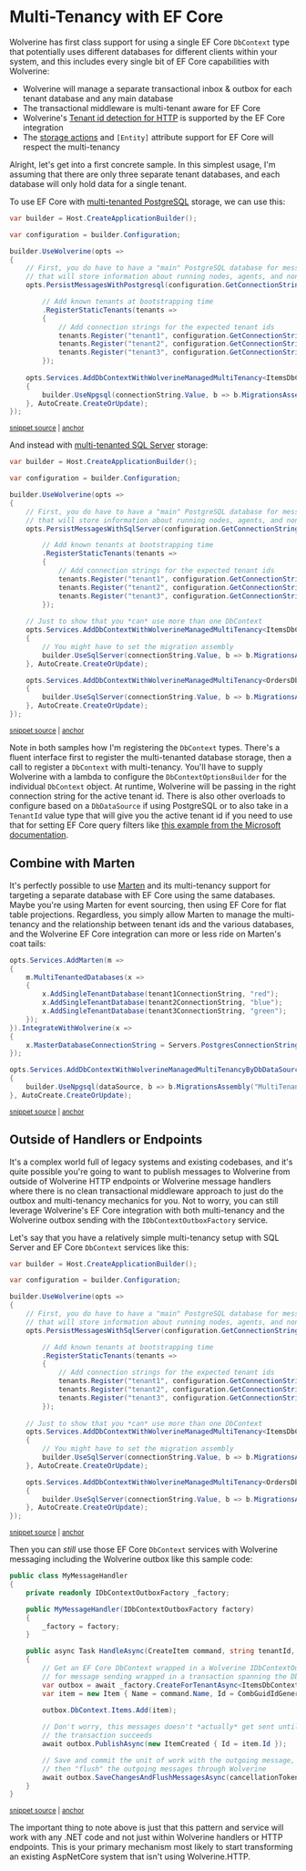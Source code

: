 # Multi-Tenancy with EF Core <Badge type="tip" text="4.0" />

Wolverine has first class support for using a single EF Core `DbContext` type that potentially uses different databases
for different clients within your system, and this includes every single bit of EF Core capabilities with Wolverine:

* Wolverine will manage a separate transactional inbox & outbox for each tenant database and any main database
* The transactional middleware is multi-tenant aware for EF Core
* Wolverine's [Tenant id detection for HTTP](/guide/http/multi-tenancy.html#tenant-id-detection) is supported by the EF Core integration
* The [storage actions](/guide/durability/efcore/operations) and `[Entity]` attribute support for EF Core will respect the multi-tenancy

Alright, let's get into a first concrete sample. In this simplest usage, I'm assuming that there are only three separate
tenant databases, and each database will only hold data for a single tenant. 

To use EF Core with [multi-tenanted PostgreSQL](/guide/durability/postgresql.html#multi-tenancy) storage, we can use this:

<!-- snippet: sample_static_tenant_registry_with_postgresql -->
<a id='snippet-sample_static_tenant_registry_with_postgresql'></a>
```cs
var builder = Host.CreateApplicationBuilder();

var configuration = builder.Configuration;

builder.UseWolverine(opts =>
{
    // First, you do have to have a "main" PostgreSQL database for messaging persistence
    // that will store information about running nodes, agents, and non-tenanted operations
    opts.PersistMessagesWithPostgresql(configuration.GetConnectionString("main"))

        // Add known tenants at bootstrapping time
        .RegisterStaticTenants(tenants =>
        {
            // Add connection strings for the expected tenant ids
            tenants.Register("tenant1", configuration.GetConnectionString("tenant1"));
            tenants.Register("tenant2", configuration.GetConnectionString("tenant2"));
            tenants.Register("tenant3", configuration.GetConnectionString("tenant3"));
        });
    
    opts.Services.AddDbContextWithWolverineManagedMultiTenancy<ItemsDbContext>((builder, connectionString, _) =>
    {
        builder.UseNpgsql(connectionString.Value, b => b.MigrationsAssembly("MultiTenantedEfCoreWithPostgreSQL"));
    }, AutoCreate.CreateOrUpdate);
});
```
<sup><a href='https://github.com/JasperFx/wolverine/blob/main/src/Persistence/EfCoreTests/MultiTenancy/MultiTenancyDocumentationSamples.cs#L24-L51' title='Snippet source file'>snippet source</a> | <a href='#snippet-sample_static_tenant_registry_with_postgresql' title='Start of snippet'>anchor</a></sup>
<!-- endSnippet -->

And instead with [multi-tenanted SQL Server](/guide/durability/sqlserver.html#multi-tenancy) storage:

<!-- snippet: sample_static_tenant_registry_with_sqlserver -->
<a id='snippet-sample_static_tenant_registry_with_sqlserver'></a>
```cs
var builder = Host.CreateApplicationBuilder();

var configuration = builder.Configuration;

builder.UseWolverine(opts =>
{
    // First, you do have to have a "main" PostgreSQL database for messaging persistence
    // that will store information about running nodes, agents, and non-tenanted operations
    opts.PersistMessagesWithSqlServer(configuration.GetConnectionString("main"))

        // Add known tenants at bootstrapping time
        .RegisterStaticTenants(tenants =>
        {
            // Add connection strings for the expected tenant ids
            tenants.Register("tenant1", configuration.GetConnectionString("tenant1"));
            tenants.Register("tenant2", configuration.GetConnectionString("tenant2"));
            tenants.Register("tenant3", configuration.GetConnectionString("tenant3"));
        });
    
    // Just to show that you *can* use more than one DbContext
    opts.Services.AddDbContextWithWolverineManagedMultiTenancy<ItemsDbContext>((builder, connectionString, _) =>
    {
        // You might have to set the migration assembly
        builder.UseSqlServer(connectionString.Value, b => b.MigrationsAssembly("MultiTenantedEfCoreWithSqlServer"));
    }, AutoCreate.CreateOrUpdate);

    opts.Services.AddDbContextWithWolverineManagedMultiTenancy<OrdersDbContext>((builder, connectionString, _) =>
    {
        builder.UseSqlServer(connectionString.Value, b => b.MigrationsAssembly("MultiTenantedEfCoreWithSqlServer"));
    }, AutoCreate.CreateOrUpdate);
});
```
<sup><a href='https://github.com/JasperFx/wolverine/blob/main/src/Persistence/EfCoreTests/MultiTenancy/MultiTenancyDocumentationSamples.cs#L56-L90' title='Snippet source file'>snippet source</a> | <a href='#snippet-sample_static_tenant_registry_with_sqlserver' title='Start of snippet'>anchor</a></sup>
<!-- endSnippet -->

Note in both samples how I'm registering the `DbContext` types. There's a fluent interface first to register the multi-tenanted
database storage, then a call to register a `DbContext` with multi-tenancy. You'll have to supply Wolverine with a lambda
to configure the `DbContextOptionsBuilder` for the individual `DbContext` object. At runtime, Wolverine will be passing in the right
connection string for the active tenant id. There is also other overloads to configure based on a `DbDataSource` if using
PostgreSQL or to also take in a `TenantId` value type that will give you the active tenant id if you need to use that
for setting EF Core query filters like [this example from the Microsoft documentation](https://learn.microsoft.com/en-us/ef/core/miscellaneous/multitenancy#an-example-solution-single-database).

## Combine with Marten

It's perfectly possible to use [Marten](https://martendb.io) and its multi-tenancy support for targeting a separate database
with EF Core using the same databases. Maybe you're using Marten for event sourcing, then using EF Core for flat table projections.
Regardless, you simply allow Marten to manage the multi-tenancy and the relationship between tenant ids and the various databases,
and the Wolverine EF Core integration can more or less ride on Marten's coat tails:

<!-- snippet: sample_use_multi_tenancy_with_both_marten_and_ef_core -->
<a id='snippet-sample_use_multi_tenancy_with_both_marten_and_ef_core'></a>
```cs
opts.Services.AddMarten(m =>
{
    m.MultiTenantedDatabases(x =>
    {
        x.AddSingleTenantDatabase(tenant1ConnectionString, "red");
        x.AddSingleTenantDatabase(tenant2ConnectionString, "blue");
        x.AddSingleTenantDatabase(tenant3ConnectionString, "green");
    });
}).IntegrateWithWolverine(x =>
{
    x.MasterDatabaseConnectionString = Servers.PostgresConnectionString;
});

opts.Services.AddDbContextWithWolverineManagedMultiTenancyByDbDataSource<ItemsDbContext>((builder, dataSource, _) =>
{
    builder.UseNpgsql(dataSource, b => b.MigrationsAssembly("MultiTenantedEfCoreWithPostgreSQL"));
}, AutoCreate.CreateOrUpdate);
```
<sup><a href='https://github.com/JasperFx/wolverine/blob/main/src/Persistence/EfCoreTests/MultiTenancy/multi_tenancy_with_marten_managed_multi_tenancy.cs#L24-L44' title='Snippet source file'>snippet source</a> | <a href='#snippet-sample_use_multi_tenancy_with_both_marten_and_ef_core' title='Start of snippet'>anchor</a></sup>
<!-- endSnippet -->

## Outside of Handlers or Endpoints

It's a complex world full of legacy systems and existing codebases, and it's quite possible you're going to want to publish messages to Wolverine
from outside of Wolverine HTTP endpoints or Wolverine message handlers where there is no clean transactional middleware approach to just do
the outbox and multi-tenancy mechanics for you. Not to worry, you can still leverage Wolverine's EF Core integration with both multi-tenancy and
the Wolverine outbox sending with the `IDbContextOutboxFactory` service.

Let's say that you have a relatively simple multi-tenancy setup with SQL Server and EF Core `DbContext` services like this:

<!-- snippet: sample_static_tenant_registry_with_sqlserver -->
<a id='snippet-sample_static_tenant_registry_with_sqlserver'></a>
```cs
var builder = Host.CreateApplicationBuilder();

var configuration = builder.Configuration;

builder.UseWolverine(opts =>
{
    // First, you do have to have a "main" PostgreSQL database for messaging persistence
    // that will store information about running nodes, agents, and non-tenanted operations
    opts.PersistMessagesWithSqlServer(configuration.GetConnectionString("main"))

        // Add known tenants at bootstrapping time
        .RegisterStaticTenants(tenants =>
        {
            // Add connection strings for the expected tenant ids
            tenants.Register("tenant1", configuration.GetConnectionString("tenant1"));
            tenants.Register("tenant2", configuration.GetConnectionString("tenant2"));
            tenants.Register("tenant3", configuration.GetConnectionString("tenant3"));
        });
    
    // Just to show that you *can* use more than one DbContext
    opts.Services.AddDbContextWithWolverineManagedMultiTenancy<ItemsDbContext>((builder, connectionString, _) =>
    {
        // You might have to set the migration assembly
        builder.UseSqlServer(connectionString.Value, b => b.MigrationsAssembly("MultiTenantedEfCoreWithSqlServer"));
    }, AutoCreate.CreateOrUpdate);

    opts.Services.AddDbContextWithWolverineManagedMultiTenancy<OrdersDbContext>((builder, connectionString, _) =>
    {
        builder.UseSqlServer(connectionString.Value, b => b.MigrationsAssembly("MultiTenantedEfCoreWithSqlServer"));
    }, AutoCreate.CreateOrUpdate);
});
```
<sup><a href='https://github.com/JasperFx/wolverine/blob/main/src/Persistence/EfCoreTests/MultiTenancy/MultiTenancyDocumentationSamples.cs#L56-L90' title='Snippet source file'>snippet source</a> | <a href='#snippet-sample_static_tenant_registry_with_sqlserver' title='Start of snippet'>anchor</a></sup>
<!-- endSnippet -->

Then you can _still_ use those EF Core `DbContext` services with Wolverine messaging including the Wolverine outbox like 
this sample code:

<!-- snippet: sample_using_IDbContextOutboxFactory -->
<a id='snippet-sample_using_idbcontextoutboxfactory'></a>
```cs
public class MyMessageHandler
{
    private readonly IDbContextOutboxFactory _factory;

    public MyMessageHandler(IDbContextOutboxFactory factory)
    {
        _factory = factory;
    }

    public async Task HandleAsync(CreateItem command, string tenantId, CancellationToken cancellationToken)
    {
        // Get an EF Core DbContext wrapped in a Wolverine IDbContextOutbox<ItemsDbContext>
        // for message sending wrapped in a transaction spanning the DbContext and Wolverine
        var outbox = await _factory.CreateForTenantAsync<ItemsDbContext>(tenantId, cancellationToken);
        var item = new Item { Name = command.Name, Id = CombGuidIdGeneration.NewGuid() };

        outbox.DbContext.Items.Add(item);
        
        // Don't worry, this messages doesn't *actually* get sent until
        // the transaction succeeds
        await outbox.PublishAsync(new ItemCreated { Id = item.Id });

        // Save and commit the unit of work with the outgoing message,
        // then "flush" the outgoing messages through Wolverine
        await outbox.SaveChangesAndFlushMessagesAsync(cancellationToken);
    }
}
```
<sup><a href='https://github.com/JasperFx/wolverine/blob/main/src/Persistence/EfCoreTests/MultiTenancy/MultiTenancyDocumentationSamples.cs#L190-L220' title='Snippet source file'>snippet source</a> | <a href='#snippet-sample_using_idbcontextoutboxfactory' title='Start of snippet'>anchor</a></sup>
<!-- endSnippet -->

The important thing to note above is just that this pattern and service will work with any .NET code and not just within Wolverine
handlers or HTTP endpoints. This is your primary mechanism most likely to start transforming an existing AspNetCore system that isn't
using Wolverine.HTTP. 
